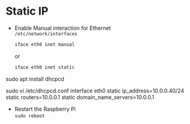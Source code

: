 # Static IP

* Enable Manual interaction for Ethernet  
  `/etc/network/interfaces`

  ```txt
  iface eth0 inet manual
  ```

  or

  ```txt
  iface eth0 inet static
  ```

sudo apt install dhcpcd

sudo vi /etc/dhcpcd.conf 
interface eth0 
static ip_address=10.0.0.40/24
static routers=10.0.0.1
static domain_name_servers=10.0.0.1


* Restart the Raspberry Pi  
  `sudo reboot`
